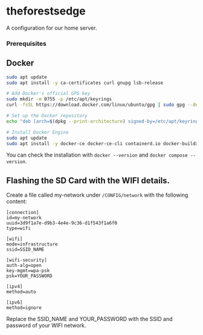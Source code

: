 # theforestsedge

A configuration for our home server.

### Prerequisites


## Docker

```bash
sudo apt update
sudo apt install -y ca-certificates curl gnupg lsb-release

# Add Docker's official GPG key
sudo mkdir -m 0755 -p /etc/apt/keyrings
curl -fsSL https://download.docker.com/linux/ubuntu/gpg | sudo gpg --dearmor -o /etc/apt/keyrings/docker.gpg

# Set up the Docker repository
echo "deb [arch=$(dpkg --print-architecture) signed-by=/etc/apt/keyrings/docker.gpg] https://download.docker.com/linux/ubuntu $(lsb_release -cs) stable" | sudo tee /etc/apt/sources.list.d/docker.list > /dev/null

# Install Docker Engine
sudo apt update
sudo apt install -y docker-ce docker-ce-cli containerd.io docker-buildx-plugin docker-compose-plugin
```

You can check the installation with `docker --version` and `docker compose --version`.

## Flashing the SD Card with the WIFI details.

Create a file called my-network under `/CONFIG/network` with the following content:

```
[connection]
id=my-network
uuid=3d9f1a7e-d9b3-4e4e-9c36-d1f543f1a6f0
type=wifi

[wifi]
mode=infrastructure
ssid=SSID_NAME

[wifi-security]
auth-alg=open
key-mgmt=wpa-psk
psk=YOUR_PASSWORD

[ipv4]
method=auto

[ipv6]
method=ignore
```

Replace the SSID_NAME and YOUR_PASSWORD with the SSID and password of your WIFI network.
